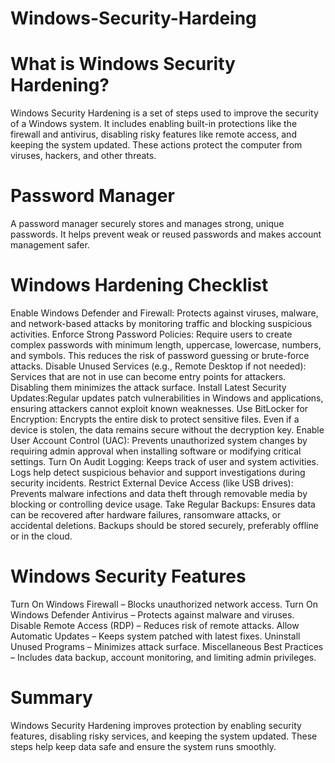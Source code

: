 # Windows-Security-Hardeing

# What is Windows Security Hardening?
Windows Security Hardening is a set of steps used to improve the security of a Windows system. It includes enabling built-in protections like the firewall and antivirus, disabling risky features like remote access, and keeping the system updated. These actions protect the computer from viruses, hackers, and other threats.

# Password Manager
A password manager securely stores and manages strong, unique passwords. It helps prevent weak or reused passwords and makes account management safer.

# Windows Hardening Checklist
Enable Windows Defender and Firewall: Protects against viruses, malware, and network-based attacks by monitoring traffic and blocking suspicious activities.
Enforce Strong Password Policies: Require users to create complex passwords with minimum length, uppercase, lowercase, numbers, and symbols. This reduces the risk of password guessing or brute-force attacks.
Disable Unused Services (e.g., Remote Desktop if not needed): Services that are not in use can become entry points for attackers. Disabling them minimizes the attack surface.
Install Latest Security Updates:Regular updates patch vulnerabilities in Windows and applications, ensuring attackers cannot exploit known weaknesses.
Use BitLocker for Encryption: Encrypts the entire disk to protect sensitive files. Even if a device is stolen, the data remains secure without the decryption key.
Enable User Account Control (UAC): Prevents unauthorized system changes by requiring admin approval when installing software or modifying critical settings.
Turn On Audit Logging: Keeps track of user and system activities. Logs help detect suspicious behavior and support investigations during security incidents.
Restrict External Device Access (like USB drives): Prevents malware infections and data theft through removable media by blocking or controlling device usage.
Take Regular Backups: Ensures data can be recovered after hardware failures, ransomware attacks, or accidental deletions. Backups should be stored securely, preferably offline or in the cloud.

# Windows Security Features
Turn On Windows Firewall – Blocks unauthorized network access.
Turn On Windows Defender Antivirus – Protects against malware and viruses.
Disable Remote Access (RDP) – Reduces risk of remote attacks.
Allow Automatic Updates – Keeps system patched with latest fixes.
Uninstall Unused Programs – Minimizes attack surface.
Miscellaneous Best Practices – Includes data backup, account monitoring, and limiting admin privileges.

# Summary
Windows Security Hardening improves protection by enabling security features, disabling risky services, and keeping the system updated. These steps help keep data safe and ensure the system runs smoothly.
